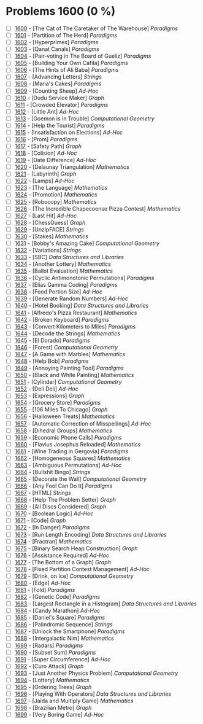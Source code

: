 # Problems 1600 (0 %)


- [ ] [1600](https://www.beecrowd.com.br/judge/en/problems/view/1600) - [The Cat of The Caretaker of The Warehouse] *Paradigms*
- [ ] [1601](https://www.beecrowd.com.br/judge/en/problems/view/1601) - [Partition of The Herd] *Paradigms*
- [ ] [1602](https://www.beecrowd.com.br/judge/en/problems/view/1602) - [Hyperprimes] *Paradigms*
- [ ] [1603](https://www.beecrowd.com.br/judge/en/problems/view/1603) - [Qanat Canals] *Paradigms*
- [ ] [1604](https://www.beecrowd.com.br/judge/en/problems/view/1604) - [Pair-voting in The Board of Gueliz] *Paradigms*
- [ ] [1605](https://www.beecrowd.com.br/judge/en/problems/view/1605) - [Building Your Own Cafila] *Paradigms*
- [ ] [1606](https://www.beecrowd.com.br/judge/en/problems/view/1606) - [The Hints of Ali Baba] *Paradigms*
- [ ] [1607](https://www.beecrowd.com.br/judge/en/problems/view/1607) - [Advancing Letters] *Strings*
- [ ] [1608](https://www.beecrowd.com.br/judge/en/problems/view/1608) - [Maria's Cakes] *Paradigms*
- [ ] [1609](https://www.beecrowd.com.br/judge/en/problems/view/1609) - [Counting Sheep] *Ad-Hoc*
- [ ] [1610](https://www.beecrowd.com.br/judge/en/problems/view/1610) - [Dudu Service Maker] *Graph*
- [ ] [1611](https://www.beecrowd.com.br/judge/en/problems/view/1611) - [Crowded Elevator] *Paradigms*
- [ ] [1612](https://www.beecrowd.com.br/judge/en/problems/view/1612) - [Little Ant] *Ad-Hoc*
- [ ] [1613](https://www.beecrowd.com.br/judge/en/problems/view/1613) - [Goemon is in Trouble] *Computational Geometry*
- [ ] [1614](https://www.beecrowd.com.br/judge/en/problems/view/1614) - [Help the Tourist] *Paradigms*
- [ ] [1615](https://www.beecrowd.com.br/judge/en/problems/view/1615) - [Insatisfaction on Elections] *Ad-Hoc*
- [ ] [1616](https://www.beecrowd.com.br/judge/en/problems/view/1616) - [Prom] *Paradigms*
- [ ] [1617](https://www.beecrowd.com.br/judge/en/problems/view/1617) - [Safety Path] *Graph*
- [ ] [1618](https://www.beecrowd.com.br/judge/en/problems/view/1618) - [Colision] *Ad-Hoc*
- [ ] [1619](https://www.beecrowd.com.br/judge/en/problems/view/1619) - [Date Difference] *Ad-Hoc*
- [ ] [1620](https://www.beecrowd.com.br/judge/en/problems/view/1620) - [Delaunay Triangulation] *Mathematics*
- [ ] [1621](https://www.beecrowd.com.br/judge/en/problems/view/1621) - [Labyrinth] *Graph*
- [ ] [1622](https://www.beecrowd.com.br/judge/en/problems/view/1622) - [Lamps] *Ad-Hoc*
- [ ] [1623](https://www.beecrowd.com.br/judge/en/problems/view/1623) - [The Language] *Mathematics*
- [ ] [1624](https://www.beecrowd.com.br/judge/en/problems/view/1624) - [Promotion] *Mathematics*
- [ ] [1625](https://www.beecrowd.com.br/judge/en/problems/view/1625) - [Robocopy] *Mathematics*
- [ ] [1626](https://www.beecrowd.com.br/judge/en/problems/view/1626) - [The Incredible Chapecoense Pizza Contest] *Mathematics*
- [ ] [1627](https://www.beecrowd.com.br/judge/en/problems/view/1627) - [Last Hit] *Ad-Hoc*
- [ ] [1628](https://www.beecrowd.com.br/judge/en/problems/view/1628) - [ChessGuess] *Graph*
- [ ] [1629](https://www.beecrowd.com.br/judge/en/problems/view/1629) - [UnzipFACE] *Strings*
- [ ] [1630](https://www.beecrowd.com.br/judge/en/problems/view/1630) - [Stakes] *Mathematics*
- [ ] [1631](https://www.beecrowd.com.br/judge/en/problems/view/1631) - [Bobby's Amazing Cake] *Computational Geometry*
- [ ] [1632](https://www.beecrowd.com.br/judge/en/problems/view/1632) - [Variations] *Strings*
- [ ] [1633](https://www.beecrowd.com.br/judge/en/problems/view/1633) - [SBC] *Data Structures and Libraries*
- [ ] [1634](https://www.beecrowd.com.br/judge/en/problems/view/1634) - [Another Lottery] *Mathematics*
- [ ] [1635](https://www.beecrowd.com.br/judge/en/problems/view/1635) - [Ballot Evaluation] *Mathematics*
- [ ] [1636](https://www.beecrowd.com.br/judge/en/problems/view/1636) - [Cyclic Antimonotonic Permutations] *Paradigms*
- [ ] [1637](https://www.beecrowd.com.br/judge/en/problems/view/1637) - [Elias Gamma Coding] *Paradigms*
- [ ] [1638](https://www.beecrowd.com.br/judge/en/problems/view/1638) - [Food Portion Size] *Ad-Hoc*
- [ ] [1639](https://www.beecrowd.com.br/judge/en/problems/view/1639) - [Generate Random Numbers] *Ad-Hoc*
- [ ] [1640](https://www.beecrowd.com.br/judge/en/problems/view/1640) - [Hotel Booking] *Data Structures and Libraries*
- [ ] [1641](https://www.beecrowd.com.br/judge/en/problems/view/1641) - [Alfredo's Pizza Restaurant] *Mathematics*
- [ ] [1642](https://www.beecrowd.com.br/judge/en/problems/view/1642) - [Broken Keyboard] *Paradigms*
- [ ] [1643](https://www.beecrowd.com.br/judge/en/problems/view/1643) - [Convert Kilometers to Miles] *Paradigms*
- [ ] [1644](https://www.beecrowd.com.br/judge/en/problems/view/1644) - [Decode the Strings] *Mathematics*
- [ ] [1645](https://www.beecrowd.com.br/judge/en/problems/view/1645) - [El Dorado] *Paradigms*
- [ ] [1646](https://www.beecrowd.com.br/judge/en/problems/view/1646) - [Forest] *Computational Geometry*
- [ ] [1647](https://www.beecrowd.com.br/judge/en/problems/view/1647) - [A Game with Marbles] *Mathematics*
- [ ] [1648](https://www.beecrowd.com.br/judge/en/problems/view/1648) - [Help Bob] *Paradigms*
- [ ] [1649](https://www.beecrowd.com.br/judge/en/problems/view/1649) - [Annoying Painting Tool] *Paradigms*
- [ ] [1650](https://www.beecrowd.com.br/judge/en/problems/view/1650) - [Black and White Painting] *Mathematics*
- [ ] [1651](https://www.beecrowd.com.br/judge/en/problems/view/1651) - [Cylinder] *Computational Geometry*
- [ ] [1652](https://www.beecrowd.com.br/judge/en/problems/view/1652) - [Deli Deli] *Ad-Hoc*
- [ ] [1653](https://www.beecrowd.com.br/judge/en/problems/view/1653) - [Expressions] *Graph*
- [ ] [1654](https://www.beecrowd.com.br/judge/en/problems/view/1654) - [Grocery Store] *Paradigms*
- [ ] [1655](https://www.beecrowd.com.br/judge/en/problems/view/1655) - [106 Miles To Chicago] *Graph*
- [ ] [1656](https://www.beecrowd.com.br/judge/en/problems/view/1656) - [Halloween Treats] *Mathematics*
- [ ] [1657](https://www.beecrowd.com.br/judge/en/problems/view/1657) - [Automatic Correction of Misspellings] *Ad-Hoc*
- [ ] [1658](https://www.beecrowd.com.br/judge/en/problems/view/1658) - [Dihedral Groups] *Mathematics*
- [ ] [1659](https://www.beecrowd.com.br/judge/en/problems/view/1659) - [Economic Phone Calls] *Paradigms*
- [ ] [1660](https://www.beecrowd.com.br/judge/en/problems/view/1660) - [Flavius Josephus Reloaded] *Mathematics*
- [ ] [1661](https://www.beecrowd.com.br/judge/en/problems/view/1661) - [Wine Trading in Gergovia] *Paradigms*
- [ ] [1662](https://www.beecrowd.com.br/judge/en/problems/view/1662) - [Homogeneous Squares] *Mathematics*
- [ ] [1663](https://www.beecrowd.com.br/judge/en/problems/view/1663) - [Ambiguous Permutations] *Ad-Hoc*
- [ ] [1664](https://www.beecrowd.com.br/judge/en/problems/view/1664) - [Bullshit Bingo] *Strings*
- [ ] [1665](https://www.beecrowd.com.br/judge/en/problems/view/1665) - [Decorate the Wall] *Computational Geometry*
- [ ] [1666](https://www.beecrowd.com.br/judge/en/problems/view/1666) - [Any Fool Can Do It] *Paradigms*
- [ ] [1667](https://www.beecrowd.com.br/judge/en/problems/view/1667) - [HTML] *Strings*
- [ ] [1668](https://www.beecrowd.com.br/judge/en/problems/view/1668) - [Help The Problem Setter] *Graph*
- [ ] [1669](https://www.beecrowd.com.br/judge/en/problems/view/1669) - [All Discs Considered] *Graph*
- [ ] [1670](https://www.beecrowd.com.br/judge/en/problems/view/1670) - [Boolean Logic] *Ad-Hoc*
- [ ] [1671](https://www.beecrowd.com.br/judge/en/problems/view/1671) - [Code] *Graph*
- [ ] [1672](https://www.beecrowd.com.br/judge/en/problems/view/1672) - [In Danger] *Paradigms*
- [ ] [1673](https://www.beecrowd.com.br/judge/en/problems/view/1673) - [Run Length Encoding] *Data Structures and Libraries*
- [ ] [1674](https://www.beecrowd.com.br/judge/en/problems/view/1674) - [Fractran] *Mathematics*
- [ ] [1675](https://www.beecrowd.com.br/judge/en/problems/view/1675) - [Binary Search Heap Construction] *Graph*
- [ ] [1676](https://www.beecrowd.com.br/judge/en/problems/view/1676) - [Assistance Required] *Ad-Hoc*
- [ ] [1677](https://www.beecrowd.com.br/judge/en/problems/view/1677) - [The Bottom of a Graph] *Graph*
- [ ] [1678](https://www.beecrowd.com.br/judge/en/problems/view/1678) - [Fixed Partition Contest Management] *Ad-Hoc*
- [ ] [1679](https://www.beecrowd.com.br/judge/en/problems/view/1679) - [Drink, on Ice] *Computational Geometry*
- [ ] [1680](https://www.beecrowd.com.br/judge/en/problems/view/1680) - [Edge] *Ad-Hoc*
- [ ] [1681](https://www.beecrowd.com.br/judge/en/problems/view/1681) - [Fold] *Paradigms*
- [ ] [1682](https://www.beecrowd.com.br/judge/en/problems/view/1682) - [Genetic Code] *Paradigms*
- [ ] [1683](https://www.beecrowd.com.br/judge/en/problems/view/1683) - [Largest Rectangle in a Histogram] *Data Structures and Libraries*
- [ ] [1684](https://www.beecrowd.com.br/judge/en/problems/view/1684) - [Candy Marathon] *Ad-Hoc*
- [ ] [1685](https://www.beecrowd.com.br/judge/en/problems/view/1685) - [Daniel's Square] *Paradigms*
- [ ] [1686](https://www.beecrowd.com.br/judge/en/problems/view/1686) - [Palindromic Sequence] *Strings*
- [ ] [1687](https://www.beecrowd.com.br/judge/en/problems/view/1687) - [Unlock the Smartphone] *Paradigms*
- [ ] [1688](https://www.beecrowd.com.br/judge/en/problems/view/1688) - [Intergalactic Nim] *Mathematics*
- [ ] [1689](https://www.beecrowd.com.br/judge/en/problems/view/1689) - [Radars] *Paradigms*
- [ ] [1690](https://www.beecrowd.com.br/judge/en/problems/view/1690) - [Subset Sum] *Paradigms*
- [ ] [1691](https://www.beecrowd.com.br/judge/en/problems/view/1691) - [Super Circumference] *Ad-Hoc*
- [ ] [1692](https://www.beecrowd.com.br/judge/en/problems/view/1692) - [Curo Attack] *Graph*
- [ ] [1693](https://www.beecrowd.com.br/judge/en/problems/view/1693) - [Just Another Physics Problem] *Computational Geometry*
- [ ] [1694](https://www.beecrowd.com.br/judge/en/problems/view/1694) - [Lottery] *Mathematics*
- [ ] [1695](https://www.beecrowd.com.br/judge/en/problems/view/1695) - [Ordering Trees] *Graph*
- [ ] [1696](https://www.beecrowd.com.br/judge/en/problems/view/1696) - [Playing With Operators] *Data Structures and Libraries*
- [ ] [1697](https://www.beecrowd.com.br/judge/en/problems/view/1697) - [Jaida and Multiply Game] *Mathematics*
- [ ] [1698](https://www.beecrowd.com.br/judge/en/problems/view/1698) - [Brazilian Metro] *Graph*
- [ ] [1699](https://www.beecrowd.com.br/judge/en/problems/view/1699) - [Very Boring Game] *Ad-Hoc*